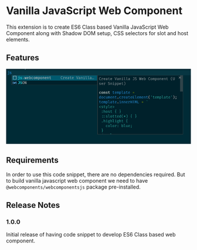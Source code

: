# Vanilla JavaScript Web Component

This extension is to create ES6 Class based Vanilla JavaScript Web Component along with Shadow DOM setup, CSS selectors for slot and host elements.

## Features

![JS_Web_Component](images/screenshot.png)

## Requirements

In order to use this code snippet, there are no dependencies required. But to build vanilla javascript web component we need to have `@webcomponents/webcomponentsjs` package pre-installed.

## Release Notes

### 1.0.0

Initial release of having code snippet to develop ES6 Class based web component.

